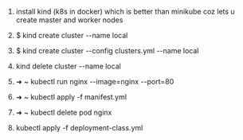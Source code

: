 1. install kind (k8s in docker) which is better than minikube coz lets u create master and worker nodes
2. $ kind create cluster --name local
3. $ kind create cluster --config clusters.yml --name local
4. kind delete cluster --name local
5. ➜  ~ kubectl run nginx --image=nginx --port=80
6. ➜  ~ kubectl apply -f manifest.yml
7. ➜  ~ kubectl delete pod nginx

8. kubectl apply -f deployment-class.yml